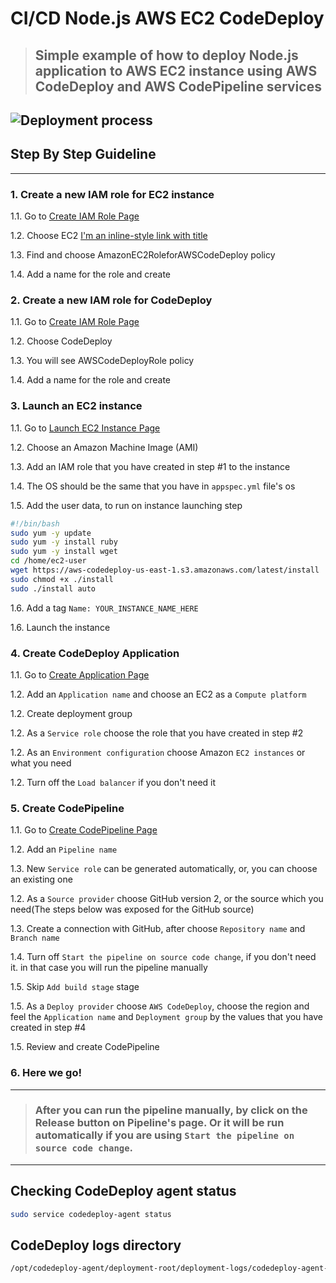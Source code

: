 # **CI/CD Node.js AWS EC2 CodeDeploy**

> ## **Simple example of how to deploy Node.js application to AWS EC2 instance using AWS CodeDeploy and AWS CodePipeline services**

## ![Deployment process](/tmp/deployment.png)

## **Step By Step Guideline**

---

### **1. Create a new IAM role for EC2 instance**

1.1. Go to [Create IAM Role Page](https://console.aws.amazon.com/iam/home?region=us-east-1#/roles$new?step=type 'AWS Create IAM Role')

1.2. Choose EC2 [I'm an inline-style link with title](https://www.google.com "Google's Homepage")

1.3. Find and choose AmazonEC2RoleforAWSCodeDeploy policy

1.4. Add a name for the role and create

### **2. Create a new IAM role for CodeDeploy**

1.1. Go to [Create IAM Role Page](https://console.aws.amazon.com/iam/home?region=us-east-1#/roles$new?step=type 'AWS Create IAM Role')

1.2. Choose CodeDeploy

1.3. You will see AWSCodeDeployRole policy

1.4. Add a name for the role and create

### **3. Launch an EC2 instance**

1.1. Go to [Launch EC2 Instance Page](https://console.aws.amazon.com/ec2/v2/home?region=us-east-1#LaunchInstanceWizard: 'Launch EC2 Instance')

1.2. Choose an Amazon Machine Image (AMI)

1.3. Add an IAM role that you have created in step #1 to the instance

1.4. The OS should be the same that you have in `appspec.yml` file's os

1.5. Add the user data, to run on instance launching step

```bash
#!/bin/bash
sudo yum -y update
sudo yum -y install ruby
sudo yum -y install wget
cd /home/ec2-user
wget https://aws-codedeploy-us-east-1.s3.amazonaws.com/latest/install
sudo chmod +x ./install
sudo ./install auto
```

1.6. Add a tag `Name: YOUR_INSTANCE_NAME_HERE`

1.6. Launch the instance

### **4. Create CodeDeploy Application**

1.1. Go to [Create Application Page](https://console.aws.amazon.com/codesuite/codedeploy/application/new?region=us-east-1: 'Create Application Page')

1.2. Add an `Application name` and choose an EC2 as a `Compute platform`

1.2. Create deployment group

1.2. As a `Service role` choose the role that you have created in step #2

1.2. As an `Environment configuration` choose Amazon `EC2 instances` or what you need

1.2. Turn off the `Load balancer` if you don't need it

### **5. Create CodePipeline**

1.1. Go to [Create CodePipeline Page](https://console.aws.amazon.com/codesuite/codepipeline/pipeline/new?region=us-east-1: 'Create CodePipeline Page')

1.2. Add an `Pipeline name`

1.3. New `Service role` can be generated automatically, or, you can choose an existing one

1.2. As a `Source provider` choose GitHub version 2, or the source which you need(The steps below was exposed for the GitHub source)

1.3. Create a connection with GitHub, after choose `Repository name` and `Branch name`

1.4. Turn off `Start the pipeline on source code change`, if you don't need it. in that case you will run the pipeline manually

1.5. Skip `Add build stage` stage

1.5. As a `Deploy provider` choose `AWS CodeDeploy`, choose the region and feel the `Application name` and `Deployment group` by the values that you have created in step #4

1.5. Review and create CodePipeline

### **6. Here we go!**

---

> ### **After you can run the pipeline manually, by click on the Release button on Pipeline's page. Or it will be run automatically if you are using `Start the pipeline on source code change`.**

---

## **Checking CodeDeploy agent status**

```bash
sudo service codedeploy-agent status
```

## **CodeDeploy logs directory**

```bash
/opt/codedeploy-agent/deployment-root/deployment-logs/codedeploy-agent-deployments.log
```

